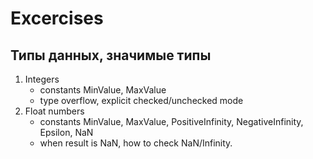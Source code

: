 # Excercises

## Типы данных, значимые типы

1. Integers
    * constants MinValue, MaxValue
    * type overflow, explicit checked/unchecked mode
1. Float numbers
    * constants MinValue, MaxValue, PositiveInfinity, NegativeInfinity, Epsilon, NaN
    * when result is NaN, how to check NaN/Infinity.